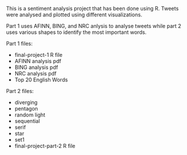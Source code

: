 This is a sentiment analysis project that has been done using R. Tweets were analysed and plotted using different visualizations. 

Part 1 uses AFINN, BING, and NRC anlysis to analyse tweets while part 2 uses various shapes to identify the most important words.

Part 1 files: 
- final-project-1 R file
- AFINN analysis pdf
- BING analysis pdf
- NRC analysis pdf
- Top 20 English Words

Part 2 files: 
- diverging
- pentagon
- random light
- sequential
- serif
- star
- set1
- final-project-part-2 R file

